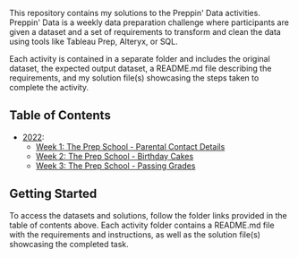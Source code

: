 This repository contains my solutions to the Preppin' Data activities. Preppin' Data is a weekly data preparation challenge where participants are given a dataset and a set of requirements to transform and clean the data using tools like Tableau Prep, Alteryx, or SQL.

Each activity is contained in a separate folder and includes the original dataset, the expected output dataset, a README.md file describing the requirements, and my solution file(s) showcasing the steps taken to complete the activity.

## Table of Contents

- [2022](./2022):
  - [Week 1: The Prep School - Parental Contact Details](./2022/The%20Prep%20School/Week1_ParentalContactDetails)
  - [Week 2: The Prep School - Birthday Cakes](./2022/The%20Prep%20School/Week2_BirthdayCakes)
  - [Week 3: The Prep School - Passing Grades](./2022/The%20Prep%20School/Week3_PassingGrades)

## Getting Started

To access the datasets and solutions, follow the folder links provided in the table of contents above. Each activity folder contains a README.md file with the requirements and instructions, as well as the solution file(s) showcasing the completed task.
